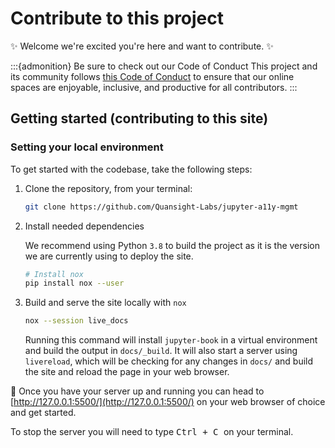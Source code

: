# Contribute to this project

✨ Welcome we're excited you're here and want to contribute. ✨

:::{admonition} Be sure to check out our Code of Conduct
This project and its community follows [this Code of Conduct](../CODE_OF_CONDUCT.md) to ensure that our online spaces are enjoyable, inclusive, and productive for all contributors.
:::

## Getting started (contributing to this site)

### Setting your local environment

To get started with the codebase, take the following steps:

1. Clone the repository, from your terminal:

    ```bash
    git clone https://github.com/Quansight-Labs/jupyter-a11y-mgmt
    ```

2. Install needed dependencies

    We recommend using Python `3.8` to build the project as it is the version we are currently using to deploy the site.

    ```bash
    # Install nox
    pip install nox --user
    ```

3. Build and serve the site locally with `nox`

    ```bash
    nox --session live_docs
    ```

    Running this command will install `jupyter-book` in a virtual environment and build the output in `docs/_build`.
    It will also start a server using `livereload`, which will be checking for any changes in `docs/` and build the site and reload the page in your web browser.

🎉  Once you have your server up and running you can head to [http://127.0.0.1:5500/](http://127.0.0.1:5500/) on your web browser of choice and get started.

To stop the server you will need to type <kbd> Ctrl + C </kbd> on your terminal.
